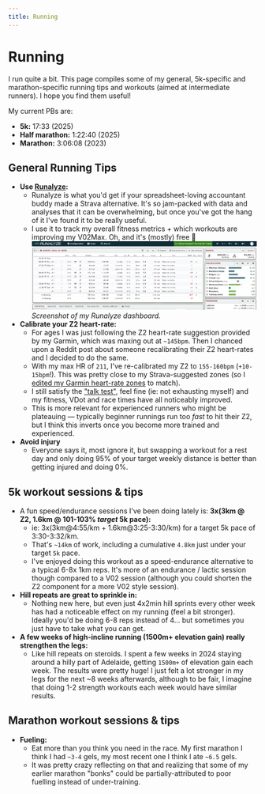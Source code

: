 ```yaml
---
title: Running
---
```


# Running

I run quite a bit. This page compiles some of my general, 5k-specific and marathon-specific running tips and workouts (aimed at intermediate runners). I hope you find them useful!

My current PBs are:

- **5k:** 17:33 (2025)
- **Half marathon:** 1:22:40 (2025)
- **Marathon:** 3:06:08 (2023)

## General Running Tips

- **Use [Runalyze](https://runalyze.com):**
  - Runalyze is what you'd get if your spreadsheet-loving accountant buddy made a Strava alternative. It's so jam-packed with data and analyses that it can be overwhelming, but once you've got the hang of it I've found it to be really useful.
  - I use it to track my overall fitness metrics + which workouts are improving my V02Max. Oh, and it's (mostly) free 🤯
    ![Runalyze dashboard for helping improve running.](images/running/runalyze.png)_Screenshot of my Runalyze dashboard._
- **Calibrate your Z2 heart-rate:**
  - For ages I was just following the Z2 heart-rate suggestion provided by my Garmin, which was maxing out at `~145bpm`. Then I chanced upon a Reddit post about someone recalibrating their Z2 heart-rates and I decided to do the same.
  - With my max HR of `211`, I've re-calibrated my Z2 to `155-160bpm` (`+10-15bpm`!). This was pretty close to my Strava-suggested zones (so I [edited my Garmin heart-rate zones](https://support.garmin.com/en-AU/?faq=w8qlOr7BQ16Z82HVrevpw9) to match).
  - I still satisfy the ["talk test"](https://www.healthhp.com.au/post/the-talk-test-for-running-zones), feel fine (ie: not exhausting myself) and my fitness, VDot and race times have all noticeably improved.
  - This is more relevant for experienced runners who might be plateauing — typically beginner runnings run too _fast_ to hit their Z2, but I think this inverts once you become more trained and experienced.
- **Avoid injury**
  - Everyone says it, most ignore it, but swapping a workout for a rest day and only doing 95% of your target weekly distance is better than getting injured and doing 0%.

## 5k workout sessions & tips

- A fun speed/endurance sessions I've been doing lately is: **3x(3km @ Z2, 1.6km @ 101-103% _target_ 5k pace):**
  - ie: 3x(3km@4:55/km + 1.6km@3:25-3:30/km) for a target 5k pace of 3:30-3:32/km.
  - That's `~14km` of work, including a cumulative `4.8km` just under your target `5k` pace.
  - I've enjoyed doing this workout as a speed-endurance alternative to a typical 6-8x 1km reps. It's more of an endurance / lactic session though compared to a V02 session (although you could shorten the Z2 component for a more V02 style session).
- **Hill repeats are great to sprinkle in:**
  - Nothing new here, but even just 4x2min hill sprints every other week has had a noticeable effect on my running (feel a bit stronger). Ideally you'd be doing 6-8 reps instead of 4... but sometimes you just have to take what you can get.
- **A few weeks of high-incline running (1500m+ elevation gain) really strengthen the legs:**
  - Like hill repeats on steroids. I spent a few weeks in 2024 staying around a hilly part of Adelaide, getting `1500m+` of elevation gain each week. The results were pretty huge! I just felt a lot stronger in my legs for the next ~8 weeks afterwards, although to be fair, I imagine that doing 1-2 strength workouts each week would have similar results.

## Marathon workout sessions & tips

- **Fueling:**
  - Eat more than you think you need in the race. My first marathon I think I had `~3-4` gels, my most recent one I think I ate `~6.5` gels.
  - It was pretty crazy reflecting on that and realizing that some of my earlier marathon "bonks" could be partially-attributed to poor fuelling instead of under-training.
